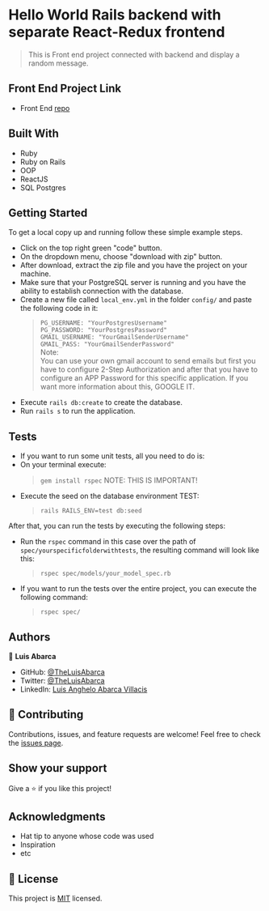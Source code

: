 # Hello World Rails backend with separate React-Redux frontend


> This is Front end project connected with backend and display a random message.

## Front End Project Link

- Front End [repo](https://github.com/TheLuisAbarca/hello-react-front-end)

## Built With

- Ruby
- Ruby on Rails
- OOP
- ReactJS
- SQL Postgres

## Getting Started

To get a local copy up and running follow these simple example steps.

- Click on the top right green "code" button.
- On the dropdown menu, choose "download with zip" button.
- After download, extract the zip file and you have the project on your machine.
- Make sure that your PostgreSQL server is running and you have the ability to establish connection with the database.
- Create a new file called `local_env.yml` in the folder `config/` and paste the following code in it:
  > `PG_USERNAME: "YourPostgresUsername"`<br> `PG_PASSWORD: "YourPostgresPassword"` <br> `GMAIL_USERNAME: "YourGmailSenderUsername"`<br> `GMAIL_PASS: "YourGmailSenderPassword"`<br>
  > Note:<br> You can use your own gmail account to send emails but first you have to configure 2-Step Authorization and after that you have to configure
  > an APP Password for this specific application. If you want more information about this, GOOGLE IT.
- Execute `rails db:create` to create the database.
- Run `rails s` to run the application.

## Tests

- If you want to run some unit tests, all you need to do is:
- On your terminal execute:
  > `gem install rspec`
NOTE: THIS IS IMPORTANT!
- Execute the seed on the database environment TEST: 
  > `rails RAILS_ENV=test db:seed`

After that, you can run the tests by executing the following steps:
- Run the `rspec` command in this case over the path of `spec/yourspecificfolderwithtests`, the resulting command will look like this:
  > `rspec spec/models/your_model_spec.rb`
- If you want to run the tests over the entire project, you can execute the following command:
  > `rspec spec/`

## Authors

👤 **Luis Abarca**

- GitHub: [@TheLuisAbarca](https://github.com/TheLuisAbarca)
- Twitter: [@TheLuisAbarca](https://twitter.com/TheLuisAbarca)
- LinkedIn: [Luis Anghelo Abarca Villacis](https://www.linkedin.com/in/techadvisor-luis-abarca/)

## 🤝 Contributing

Contributions, issues, and feature requests are welcome!
Feel free to check the [issues page](../../issues/).

## Show your support

Give a ⭐️ if you like this project!

## Acknowledgments
- Hat tip to anyone whose code was used
- Inspiration
- etc

## 📝 License

This project is [MIT](./MIT.md) licensed.
